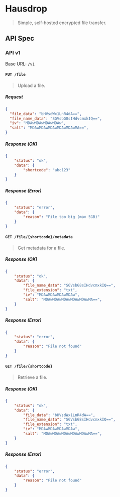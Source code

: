 # Hausdrop
> Simple, self-hosted encrypted file transfer.

## API Spec

### API v1
Base URL: `/v1`

#### `PUT /file`
> Upload a file.

##### Request
```json
{
  "file_data": "bHVsdWx1LnR4dA==",
  "file_name_data": "SGVsbG8sIHdvcmxkIQ==",
  "iv": "MDAwMDAwMDAwMDAw",
  "salt": "MDAwMDAwMDAwMDAwMDAwMA==",
}
```

##### Response (OK)
```json
{
    "status": "ok",
    "data": {
        "shortcode": "abc123"
    }
}
```

##### Response (Error)
```json
{
    "status": "error",
    "data": {
        "reason": "File too big (max 5GB)"
    }
}
```

#### `GET /file/{shortcode}/metadata`
> Get metadata for a file.<br>

##### Response (OK)
```json
{
    "status": "ok",
    "data": {
        "file_name_data": "SGVsbG8sIHdvcmxkIQ==",
        "file_extension": "txt",
        "iv": "MDAwMDAwMDAwMDAw",
        "salt": "MDAwMDAwMDAwMDAwMDAwMA==",
    }
}
```

##### Response (Error)
```json
{
    "status": "error",
    "data": {
        "reason": "File not found"
    }
}
```

#### `GET /file/{shortcode}`
> Retrieve a file.

##### Response (OK)
```json
{
    "status": "ok",
    "data": {
        "file_data": "bHVsdWx1LnR4dA==",
        "file_name_data": "SGVsbG8sIHdvcmxkIQ==",
        "file_extension": "txt",
        "iv": "MDAwMDAwMDAwMDAw",
        "salt": "MDAwMDAwMDAwMDAwMDAwMA==",
    }
}
```

##### Response (Error)
```json
{
    "status": "error",
    "data": {
        "reason": "File not found"
    }
}
```